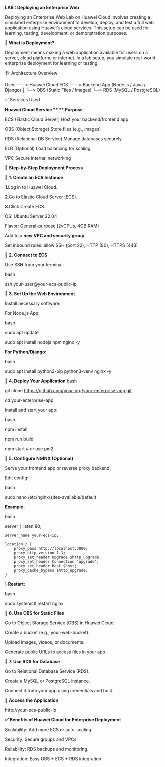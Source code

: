 **LAB : Deploying an Enterprise Web**

Deploying an Enterprise Web Lab on Huawei Cloud involves creating a simulated enterprise environment to develop, deploy, and test a full web application using Huawei’s cloud services. This setup can be used for learning, testing, development, or demonstration purposes.

**🧠 What is Deployment?**

Deployment means making a web application available for users on a server, cloud platform, or internet. In a lab setup, you simulate real-world enterprise deployment for learning or testing.

🏗️ Architecture Overview

User ───> Huawei Cloud ECS ───> Backend App (Node.js / Java / Django)
                        │
                        └─> OBS (Static Files / Images)
                        └─> RDS (MySQL / PostgreSQL)

✅ Services Used

**Huawei Cloud Service	**                                     ** Purpose**

ECS (Elastic Cloud Server)	                    Host your backend/frontend app

OBS (Object Storage)	                           Store files (e.g., images)

RDS (Relational DB Service)                     	Manage databases securely

ELB (Optional)	                                 Load balancing for scaling

VPC	                                             Secure internal networking

**🧪 Step-by-Step Deployment Process**

**🔹 1. Create an ECS Instance**

**1**.Log in to Huawei Cloud.

**2**.Go to Elastic Cloud Server (ECS).

**3**.Click Create ECS.

OS: Ubuntu Server 22.04

Flavor: General-purpose (2vCPUs, 4GB RAM)

Add to a **new VPC and security group**

Set inbound rules: allow SSH (port 22), HTTP (80), HTTPS (443)

**🔹 2. Connect to ECS**

Use SSH from your terminal:

bash  

ssh your-user@your-ecs-public-ip

**🔹 3. Set Up the Web Environment**

Install necessary software:

For Node.js App:

bash

sudo apt update

sudo apt install nodejs npm nginx -y

**For Python/Django:**

bash

sudo apt install python3-pip python3-venv nginx -y


**🔹 4. Deploy Your Application**
bash

git clone https://github.com/your-org/your-enterprise-app.git

cd your-enterprise-app

Install and start your app:

bash

npm install

npm run build

npm start  # or use pm2

**🔹 5. Configure NGINX (Optional)**

Serve your frontend app or reverse proxy backend.

Edit config:

bash

sudo nano /etc/nginx/sites-available/default

**Example:**

bash

server {
    listen 80;
    
    server_name your-ecs-ip;

    location / {
        proxy_pass http://localhost:3000;
        proxy_http_version 1.1;
        proxy_set_header Upgrade $http_upgrade;
        proxy_set_header Connection 'upgrade';
        proxy_set_header Host $host;
        proxy_cache_bypass $http_upgrade;
    }
}
**Restart:**

bash

sudo systemctl restart nginx

**🔹 6. Use OBS for Static Files**

Go to Object Storage Service (OBS) in Huawei Cloud.

Create a bucket (e.g., your-web-bucket).

Upload images, videos, or documents.

Generate public URLs to access files in your app.

**🔹 7. Use RDS for Database**

Go to Relational Database Service (RDS).

Create a MySQL or PostgreSQL instance.

Connect it from your app using credentials and host.

**📡 Access the Application**

http://your-ecs-public-ip


**✅ Benefits of Huawei Cloud for Enterprise Deployment**

Scalability: Add more ECS or auto-scaling.

Security: Secure groups and VPCs.

Reliability: RDS backups and monitoring.

Integration: Easy OBS + ECS + RDS integration

















